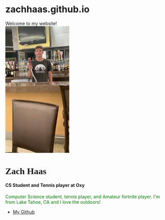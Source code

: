 # zachhaas.github.io
<!DOCTYPE html>
<html>
  <head>
    Welcome to my website!
  </head>
  <body>
    <div class="wrapper">
    <div class="left">
    <img src="IMG_0517.jpeg" width="200" />
  <h1 style="font-family:Times;">Zach Haas</h1>
  <h4>CS Student and Tennis player at Oxy</h4>
    </div>
    
   <div class="right">
  <p style="color:green">
  Computer Science student, tennis player, and Amateur fortnite player.
  I'm from Lake Tahoe, CA and I love the outdoors!
  </p>
    <ul>
    <li>
      <a href="https://github.com/zachhaas/Zach-Haas">My Github</a>
    </li>
  </ul>
  </div>
  
  </div>
  </body>
  
